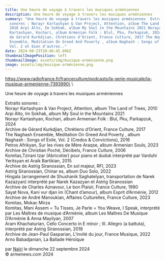 ```yaml
---
title: Une heure de voyage à travers les musiques arméniennes
description: Une heure de voyage à travers les musiques arméniennes
summary: "Une heure de voyage à travers les musiques arméniennes  Extraits
  sonores : Norayr Kartashyan & Van Project, Attention, album The Land of Trees,
  2010 Arpi Alto, Im Sokhak, album My Soul in the Mountains 2021 Norayr
  Kartashyan, Kochari, album Armenian Folk : Blul, Pku, Parkapzuk, 2024 Archive
  de Gérard Kurkdjian, Chrétiens d’Orient, France Culture, 2017 The Naghash
  Ensemble, Meditation On Greed And Poverty , album Naghash : Songs of Exile,
  Vol. 2 et bien d'autres.."
date: 2024-09-23T20:46:45.896Z
thumbnailImagePosition: left
thumbnailImage: assets/img/musique-arménienne.png
image: assets/img/musique-arménienne.png
---
```

https://www.radiofrance.fr/franceculture/podcasts/la-serie-musicale/la-musique-armenienne-7393990﻿\
\
<!--StartFragment-->

Une heure de voyage à travers les musiques arméniennes

Extraits sonores :\
Norayr Kartashyan & Van Project, Attention, album The Land of Trees, 2010\
Arpi Alto, Im Sokhak, album My Soul in the Mountains 2021\
Norayr Kartashyan, Kochari, album Armenian Folk : Blul, Pku, Parkapzuk, 2024\
Archive de Gérard Kurkdjian, Chrétiens d’Orient, France Culture, 2017\
The Naghash Ensemble, Meditation On Greed And Poverty , album Naghash : Songs of Exile, Vol. 2 (Credos & Convictions), 2016\
Petros Afrikyan, Sur les rives de Mère Araqse, album Armenian Souls, 2023\
Archive de Christian Poché, Décibels, France Culture, 2006\
Komitas,Tzirani tzar (Abricotier) pour piano et duduk interprété par Varduhi Yeritsyan et Araik Bartikian, 2015\
Archive de Astrig Siranossian, En sol majeur, RFI, 2023\
Astrig Siranossian, Chinar es, album Duo Solo, 2022\
Hingala (arrangement de Shushanik Saghatelyan, transportation de Narek Kazazyan) interprété par Narek Kazazyan et Astrig Siranossian\
Archive de Charles Aznavour, Le bon Plaisir, France Culture, 1990\
Sayat Nova, Kani vur djan im (Chant d’amour), album Esprit d’Arménie, 2012\
Archive de André Manoukian, Affaires Culturelles, France Culture, 2023\
Komitas, Mokac Mirza\
Komitas, Mani Assem = Tu Tisses, Je Parle = You Weave, I Speak, interprété par Les Maîtres de musique d’Arménie, album Les Maîtres De Musique D’Arménie & Anna Mayilyan, 2007\
Aram Khachaturian, Cello Concerto in E minor ; III. Allegro (a battuta), interprété par Astrig Siranossian, 2018\
Archive de Jean-Paul Gasparian, L’invité du jour, France Musique, 2022\
Arno Babadjanian, La Ballade Héroïque

par [Naïri](https://www.armenews.com/spip.php?page=auteur&id_auteur=475) le dimanche 22 septembre 2024\
© armenews.com 2024

<!--EndFragment-->